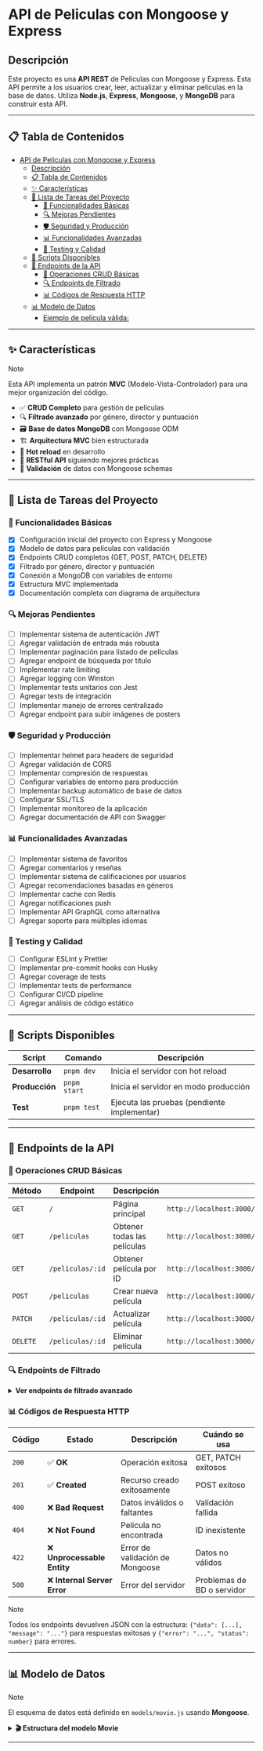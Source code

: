 # API de Peliculas con Mongoose y Express

## Descripción

Este proyecto es una **API REST** de Peliculas con Mongoose y Express. Esta API permite a los usuarios crear, leer, actualizar y eliminar peliculas en la base de datos. Utiliza **Node.js**, **Express**, **Mongoose**, y **MongoDB** para construir esta API.

---

## 📋 Tabla de Contenidos

- [API de Peliculas con Mongoose y Express](#api-de-peliculas-con-mongoose-y-express)
  - [Descripción](#descripción)
  - [📋 Tabla de Contenidos](#-tabla-de-contenidos)
  - [✨ Características](#-características)
  - [📝 Lista de Tareas del Proyecto](#-lista-de-tareas-del-proyecto)
    - [🚀 Funcionalidades Básicas](#-funcionalidades-básicas)
    - [🔍 Mejoras Pendientes](#-mejoras-pendientes)
    - [🛡️ Seguridad y Producción](#️-seguridad-y-producción)
    - [📊 Funcionalidades Avanzadas](#-funcionalidades-avanzadas)
    - [🧪 Testing y Calidad](#-testing-y-calidad)
  - [🔧 Scripts Disponibles](#-scripts-disponibles)
  - [📡 Endpoints de la API](#-endpoints-de-la-api)
    - [🎯 Operaciones CRUD Básicas](#-operaciones-crud-básicas)
    - [🔍 Endpoints de Filtrado](#-endpoints-de-filtrado)
    - [📊 Códigos de Respuesta HTTP](#-códigos-de-respuesta-http)
  - [📊 Modelo de Datos](#-modelo-de-datos)
    - [Ejemplo de película válida:](#ejemplo-de-película-válida)

---

## ✨ Características

> [!NOTE]  
> Esta API implementa un patrón **MVC** (Modelo-Vista-Controlador) para una mejor organización del código.

- ✅ **CRUD Completo** para gestión de películas
- 🔍 **Filtrado avanzado** por género, director y puntuación
- 🗃️ **Base de datos MongoDB** con Mongoose ODM
- 🏗️ **Arquitectura MVC** bien estructurada
- 🚀 **Hot reload** en desarrollo
- 📡 **RESTful API** siguiendo mejores prácticas
- 🔧 **Validación** de datos con Mongoose schemas

---

## 📝 Lista de Tareas del Proyecto

### 🚀 Funcionalidades Básicas
- [x] Configuración inicial del proyecto con Express y Mongoose
- [x] Modelo de datos para películas con validación
- [x] Endpoints CRUD completos (GET, POST, PATCH, DELETE)
- [x] Filtrado por género, director y puntuación
- [x] Conexión a MongoDB con variables de entorno
- [x] Estructura MVC implementada
- [x] Documentación completa con diagrama de arquitectura

### 🔍 Mejoras Pendientes
- [ ] Implementar sistema de autenticación JWT
- [ ] Agregar validación de entrada más robusta
- [ ] Implementar paginación para listado de películas
- [ ] Agregar endpoint de búsqueda por título
- [ ] Implementar rate limiting
- [ ] Agregar logging con Winston
- [ ] Implementar tests unitarios con Jest
- [ ] Agregar tests de integración
- [ ] Implementar manejo de errores centralizado
- [ ] Agregar endpoint para subir imágenes de posters

### 🛡️ Seguridad y Producción
- [ ] Implementar helmet para headers de seguridad
- [ ] Agregar validación de CORS
- [ ] Implementar compresión de respuestas
- [ ] Configurar variables de entorno para producción
- [ ] Implementar backup automático de base de datos
- [ ] Configurar SSL/TLS
- [ ] Implementar monitoreo de la aplicación
- [ ] Agregar documentación de API con Swagger

### 📊 Funcionalidades Avanzadas
- [ ] Implementar sistema de favoritos
- [ ] Agregar comentarios y reseñas
- [ ] Implementar sistema de calificaciones por usuarios
- [ ] Agregar recomendaciones basadas en géneros
- [ ] Implementar cache con Redis
- [ ] Agregar notificaciones push
- [ ] Implementar API GraphQL como alternativa
- [ ] Agregar soporte para múltiples idiomas

### 🧪 Testing y Calidad
- [ ] Configurar ESLint y Prettier
- [ ] Implementar pre-commit hooks con Husky
- [ ] Agregar coverage de tests
- [ ] Implementar tests de performance
- [ ] Configurar CI/CD pipeline
- [ ] Agregar análisis de código estático

---
## 🔧 Scripts Disponibles

| Script | Comando | Descripción |
|--------|---------|-------------|
| **Desarrollo** | `pnpm dev` | Inicia el servidor con hot reload |
| **Producción** | `pnpm start` | Inicia el servidor en modo producción |
| **Test** | `pnpm test` | Ejecuta las pruebas (pendiente implementar) |

---

## 📡 Endpoints de la API

### 🎯 Operaciones CRUD Básicas

| Método | Endpoint | Descripción | Ejemplo |
|--------|----------|-------------|---------|
| `GET` | `/` | Página principal | `http://localhost:3000/` |
| `GET` | `/peliculas` | Obtener todas las películas | `http://localhost:3000/peliculas` |
| `GET` | `/peliculas/:id` | Obtener película por ID | `http://localhost:3000/peliculas/684b5bc648f3b1c63ff28829` |
| `POST` | `/peliculas` | Crear nueva película | `http://localhost:3000/peliculas` |
| `PATCH` | `/peliculas/:id` | Actualizar película | `http://localhost:3000/peliculas/684b5bc648f3b1c63ff28829` |
| `DELETE` | `/peliculas/:id` | Eliminar película | `http://localhost:3000/peliculas/684b5bc648f3b1c63ff28829` |

### 🔍 Endpoints de Filtrado

<details>
<summary><strong>Ver endpoints de filtrado avanzado</strong></summary>

| Método | Endpoint | Descripción | Ejemplo |
|--------|----------|-------------|---------|
| `GET` | `/peliculas?genero=:genre` | Filtrar por género | `http://localhost:3000/peliculas?genero=Romance` |
| `GET` | `/peliculas/director/:director` | Filtrar por director | `http://localhost:3000/peliculas/director/Christopher%20Nolan` |
| `GET` | `/peliculas/rate/:rate` | Filtrar por puntuación mínima | `http://localhost:3000/peliculas/rate/8.5` |

</details>

### 📊 Códigos de Respuesta HTTP

| Código | Estado | Descripción | Cuándo se usa |
|--------|--------|-------------|---------------|
| `200` | ✅ **OK** | Operación exitosa | GET, PATCH exitosos |
| `201` | ✅ **Created** | Recurso creado exitosamente | POST exitoso |
| `400` | ❌ **Bad Request** | Datos inválidos o faltantes | Validación fallida |
| `404` | ❌ **Not Found** | Película no encontrada | ID inexistente |
| `422` | ❌ **Unprocessable Entity** | Error de validación de Mongoose | Datos no válidos |
| `500` | ❌ **Internal Server Error** | Error del servidor | Problemas de BD o servidor |

> [!NOTE]  
> Todos los endpoints devuelven JSON con la estructura: `{"data": [...], "message": "..."}` para respuestas exitosas y `{"error": "...", "status": number}` para errores.

---

## 📊 Modelo de Datos

> [!NOTE]  
> El esquema de datos está definido en `models/movie.js` usando **Mongoose**.

<details>
<summary><strong>🎬 Estructura del modelo Movie</strong></summary>

```javascript
{
  title: {
    type: String,
    required: true          // ✅ Campo obligatorio
  },
  year: {
    type: Number,
    required: true          // ✅ Campo obligatorio
  },
  director: {
    type: String,
    required: true          // ✅ Campo obligatorio
  },
  duration: {
    type: Number,
    required: true          // ✅ Campo obligatorio (en minutos)
  },
  poster: {
    type: String            // 🔗 URL del poster (opcional)
  },
  genre: {
    type: [String],
    required: true          // ✅ Array de géneros obligatorio
  },
  rate: {
    type: Number,
    required: false,
    default: 5              // ⭐ Puntuación por defecto: 5
  }
}
```

### Ejemplo de película válida:
```json
{
  "title": "The Dark Knight",
  "year": 2008,
  "director": "Christopher Nolan",
  "duration": 152,
  "poster": "https://example.com/poster.jpg",
  "genre": ["Action", "Crime", "Drama"],
  "rate": 9.0
}
```

</details>

---
